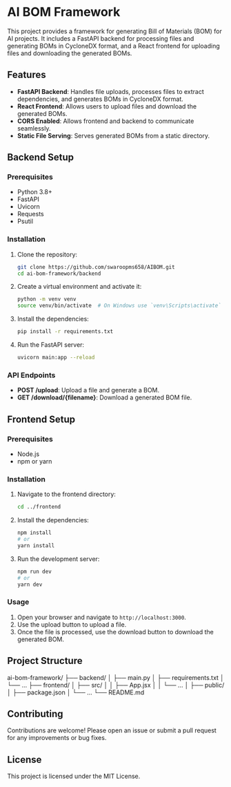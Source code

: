 # AI BOM Framework

This project provides a framework for generating Bill of Materials (BOM) for AI projects. It includes a FastAPI backend for processing files and generating BOMs in CycloneDX format, and a React frontend for uploading files and downloading the generated BOMs.

## Features

- **FastAPI Backend**: Handles file uploads, processes files to extract dependencies, and generates BOMs in CycloneDX format.
- **React Frontend**: Allows users to upload files and download the generated BOMs.
- **CORS Enabled**: Allows frontend and backend to communicate seamlessly.
- **Static File Serving**: Serves generated BOMs from a static directory.

## Backend Setup

### Prerequisites

- Python 3.8+
- FastAPI
- Uvicorn
- Requests
- Psutil

### Installation

1. Clone the repository:

   ```bash
   git clone https://github.com/swaroopms658/AIBOM.git
   cd ai-bom-framework/backend
   ```

2. Create a virtual environment and activate it:

   ```bash
   python -m venv venv
   source venv/bin/activate  # On Windows use `venv\Scripts\activate`
   ```

3. Install the dependencies:

   ```bash
   pip install -r requirements.txt
   ```

4. Run the FastAPI server:
   ```bash
   uvicorn main:app --reload
   ```

### API Endpoints

- **POST /upload**: Upload a file and generate a BOM.
- **GET /download/{filename}**: Download a generated BOM file.

## Frontend Setup

### Prerequisites

- Node.js
- npm or yarn

### Installation

1. Navigate to the frontend directory:

   ```bash
   cd ../frontend
   ```

2. Install the dependencies:

   ```bash
   npm install
   # or
   yarn install
   ```

3. Run the development server:
   ```bash
   npm run dev
   # or
   yarn dev
   ```

### Usage

1. Open your browser and navigate to `http://localhost:3000`.
2. Use the upload button to upload a file.
3. Once the file is processed, use the download button to download the generated BOM.

## Project Structure

ai-bom-framework/ ├── backend/ │ ├── main.py │ ├── requirements.txt │ └── ... ├── frontend/ │ ├── src/ │ │ ├── App.jsx │ │ └── ... │ ├── public/ │ ├── package.json │ └── ... └── README.md

## Contributing

Contributions are welcome! Please open an issue or submit a pull request for any improvements or bug fixes.

## License

This project is licensed under the MIT License.
